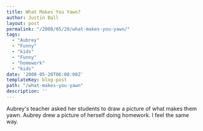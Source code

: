 ```yaml
---
title: What Makes You Yawn?
author: Justin Ball
layout: post
permalink: "/2008/05/20/what-makes-you-yawn/"
tags:
  - "Aubrey"
  - "Funny"
  - "kids"
  - "Funny"
  - "homework"
  - "kids"
date: '2008-05-20T06:00:00Z'
templateKey: blog-post
path: "/what-makes-you-yawn"
description: ''
---
```


Aubrey's teacher asked her students to draw a picture of what makes them yawn. Aubrey drew a picture of herself doing homework. I feel the same way.
